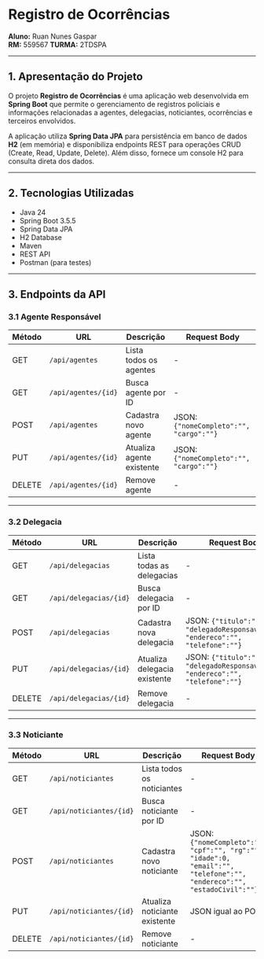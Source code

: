 # Registro de Ocorrências

**Aluno:** Ruan Nunes Gaspar  
**RM:** 559567
**TURMA:** 2TDSPA

---

## 1. Apresentação do Projeto

O projeto **Registro de Ocorrências** é uma aplicação web desenvolvida em **Spring Boot** que permite o gerenciamento de registros policiais e informações relacionadas a agentes, delegacias, noticiantes, ocorrências e terceiros envolvidos.  

A aplicação utiliza **Spring Data JPA** para persistência em banco de dados **H2** (em memória) e disponibiliza endpoints REST para operações CRUD (Create, Read, Update, Delete). Além disso, fornece um console H2 para consulta direta dos dados.

---

## 2. Tecnologias Utilizadas

- Java 24
- Spring Boot 3.5.5
- Spring Data JPA
- H2 Database
- Maven
- REST API
- Postman (para testes)

---

## 3. Endpoints da API

### 3.1 Agente Responsável

| Método | URL | Descrição | Request Body |
|--------|-----|-----------|--------------|
| GET | `/api/agentes` | Lista todos os agentes | - |
| GET | `/api/agentes/{id}` | Busca agente por ID | - |
| POST | `/api/agentes` | Cadastra novo agente | JSON: `{"nomeCompleto":"", "cargo":""}` |
| PUT | `/api/agentes/{id}` | Atualiza agente existente | JSON: `{"nomeCompleto":"", "cargo":""}` |
| DELETE | `/api/agentes/{id}` | Remove agente | - |

---

### 3.2 Delegacia

| Método | URL | Descrição | Request Body |
|--------|-----|-----------|--------------|
| GET | `/api/delegacias` | Lista todas as delegacias | - |
| GET | `/api/delegacias/{id}` | Busca delegacia por ID | - |
| POST | `/api/delegacias` | Cadastra nova delegacia | JSON: `{"titulo":"", "delegadoResponsavel":"", "endereco":"", "telefone":""}` |
| PUT | `/api/delegacias/{id}` | Atualiza delegacia existente | JSON: `{"titulo":"", "delegadoResponsavel":"", "endereco":"", "telefone":""}` |
| DELETE | `/api/delegacias/{id}` | Remove delegacia | - |

---

### 3.3 Noticiante

| Método | URL | Descrição | Request Body |
|--------|-----|-----------|--------------|
| GET | `/api/noticiantes` | Lista todos os noticiantes | - |
| GET | `/api/noticiantes/{id}` | Busca noticiante por ID | - |
| POST | `/api/noticiantes` | Cadastra novo noticiante | JSON: `{"nomeCompleto":"", "cpf":"", "rg":"", "idade":0, "email":"", "telefone":"", "endereco":"", "estadoCivil":""}` |
| PUT | `/api/noticiantes/{id}` | Atualiza noticiante existente | JSON igual ao POST |
| DELETE | `/api/noticiantes/{id}` | Remove noticiante | - |
